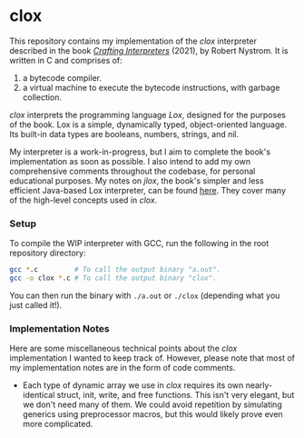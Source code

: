 # clox

This repository contains my implementation of the _clox_ interpreter described in the book [_Crafting Interpreters_](https://craftinginterpreters.com/) (2021), by Robert Nystrom. It is written in C and comprises of:

1. a bytecode compiler.
2. a virtual machine to execute the bytecode instructions, with garbage collection.

_clox_ interprets the programming language _Lox_, designed for the purposes of the book. Lox is a simple, dynamically typed, object-oriented language. Its built-in data types are booleans, numbers, strings, and nil.

My interpreter is a work-in-progress, but I aim to complete the book's implementation as soon as possible. I also intend to add my own comprehensive comments throughout the codebase, for personal educational purposes. My notes on _jlox_, the book's simpler and less efficient Java-based Lox interpreter, can be found [here](https://github.com/jhelsby/jlox-notes). They cover many of the high-level concepts used in _clox_.

### Setup

To compile the WIP interpreter with GCC, run the following in the root repository directory:

```bash
gcc *.c         # To call the output binary "a.out".
gcc -o clox *.c # To call the output binary "clox".
```

You can then run the binary with `./a.out` or `./clox` (depending what you just called it!).

### Implementation Notes

Here are some miscellaneous technical points about the _clox_ implementation I wanted to keep track of. However, please note that most of my implementation notes are in the form of code comments.

* Each type of dynamic array we use in _clox_ requires its own nearly-identical struct, init, write, and free functions. This isn't very elegant, but we don't need many of them. We could avoid repetition by simulating generics using preprocessor macros, but this would likely prove even more complicated.